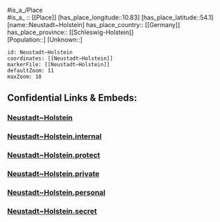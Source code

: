 ﻿---
location: [54.1,10.83] 
mapzoom: [7,12] 
mapmarker: city 
type: City
tags:
- geo/City


SpocWebEntityId: 32856
isDeleted: false
confidential: public

---
#is_a_/Place  
#is_a_ :: [[Place]] 
[has_place_longitude::10.83] 
[has_place_latitude::54.1] 
[name::Neustadt~Holstein] 
has_place_country:: [[Germany]]  
has_place_province:: [[Schleswig-Holstein]]  
[Population::] 
[Unknown::] 


```leaflet
id: Neustadt~Holstein
coordinates: [[Neustadt~Holstein]] 
markerFile: [[Neustadt~Holstein]] 
defaultZoom: 11 
maxZoom: 18
```


## Confidential Links & Embeds: 

### [Neustadt~Holstein](/_public/Earth/Continent/Europe/Europe~Central/Germany/Germany~West/Schleswig-Holstein/counties~SH/Ostholstein/cities~Ostholstein/Neustadt~Holstein.md) 

### [Neustadt~Holstein.internal](/_internal/Earth/Continent/Europe/Europe~Central/Germany/Germany~West/Schleswig-Holstein/counties~SH/Ostholstein/cities~Ostholstein/Neustadt~Holstein.internal.md) 

### [Neustadt~Holstein.protect](/_protect/Earth/Continent/Europe/Europe~Central/Germany/Germany~West/Schleswig-Holstein/counties~SH/Ostholstein/cities~Ostholstein/Neustadt~Holstein.protect.md) 

### [Neustadt~Holstein.private](/_private/Earth/Continent/Europe/Europe~Central/Germany/Germany~West/Schleswig-Holstein/counties~SH/Ostholstein/cities~Ostholstein/Neustadt~Holstein.private.md) 

### [Neustadt~Holstein.personal](/_personal/Earth/Continent/Europe/Europe~Central/Germany/Germany~West/Schleswig-Holstein/counties~SH/Ostholstein/cities~Ostholstein/Neustadt~Holstein.personal.md) 

### [Neustadt~Holstein.secret](/_secret/Earth/Continent/Europe/Europe~Central/Germany/Germany~West/Schleswig-Holstein/counties~SH/Ostholstein/cities~Ostholstein/Neustadt~Holstein.secret.md) 
